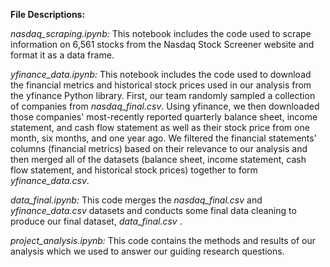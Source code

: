 <b> File Descriptions:</b>

<i>nasdaq_scraping.ipynb:</i> This notebook includes the code used to scrape information on 6,561 stocks from the Nasdaq Stock Screener website and format it as a data frame. <br>

<i>yfinance_data.ipynb:</i> This notebook includes the code used to download the financial metrics and historical stock prices used in our analysis from the yfinance Python library. First, our team randomly sampled a collection of companies from <i>nasdaq_final.csv</i>. Using yfinance, we then downloaded those companies' most-recently reported quarterly balance sheet, income statement, and cash flow statement as well as their stock price from one month, six months, and one year ago. We filtered the financial statements' columns (financial metrics) based on their relevance to our analysis and then merged all of the datasets (balance sheet, income statement, cash flow statement, and historical stock prices) together to form <i>yfinance_data.csv</i>. 

<i>data_final.ipynb:</i> This code merges the <i>nasdaq_final.csv</i> and <i>yfinance_data.csv</i> datasets and conducts some final data cleaning to produce our final dataset, <i> data_final.csv </i>. 

<i>project_analysis.ipynb:</i> This code contains the methods and results of our analysis which we used to answer our guiding research questions. 
